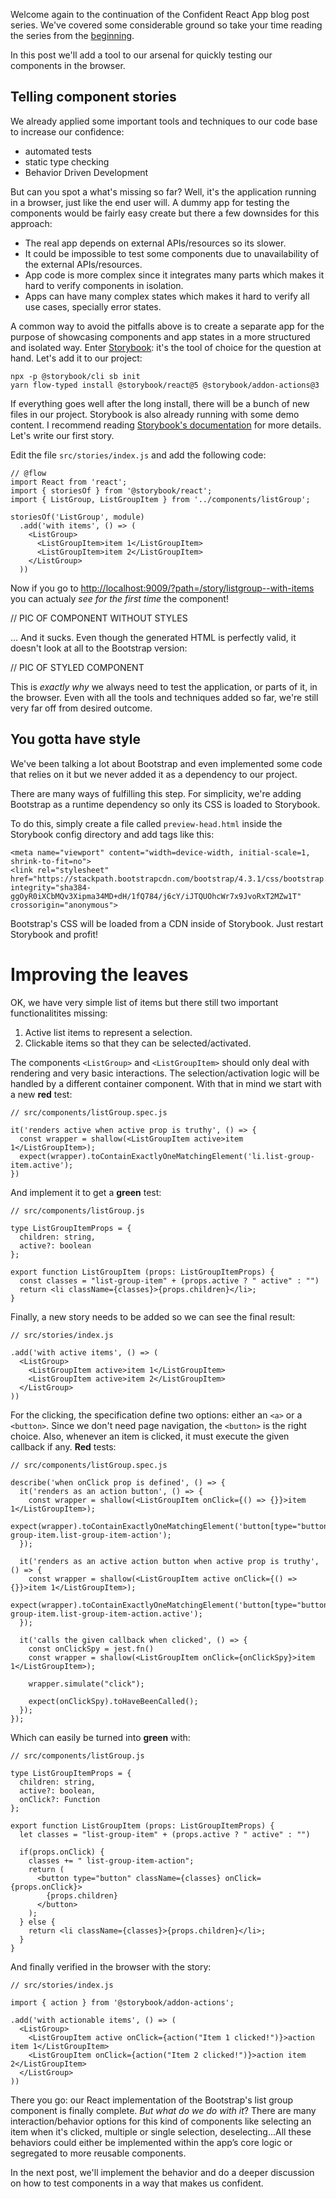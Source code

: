 Welcome again to the continuation of the Confident React App blog post series. We've covered some considerable ground
so take your time reading the series from the [beginning](http://williamrjribeiro.com/?p=163).

In this post we'll add a tool to our arsenal for quickly testing our components in the browser.

## Telling component stories
We already applied some important tools and techniques to our code base to increase our confidence:
 - automated tests
 - static type checking
 - Behavior Driven Development

But can you spot a what's missing so far? Well, it's the application running in a browser, just like the end user will. A dummy app for testing the components would be fairly easy create but there a few downsides for this approach:
  - The real app depends on external APIs/resources so its slower.
  - It could be impossible to test some components due to unavailability of the external APIs/resources.
  - App code is more complex since it integrates many parts which makes it hard to verify components in isolation.
  - Apps can have many complex states which makes it hard to verify all use cases, specially error states.

A common way to avoid the pitfalls above is to create a separate app for the purpose of showcasing components and app states in a more structured and isolated way. Enter [Storybook](https://storybook.js.org/docs/basics/introduction/): it's the tool of choice for the question at hand. Let's add it to our project:

```
npx -p @storybook/cli sb init
yarn flow-typed install @storybook/react@5 @storybook/addon-actions@3
```

If everything goes well after the long install, there will be a bunch of new files in our project. Storybook is also already running with some demo content. I recommend reading [Storybook's documentation](https://storybook.js.org/docs/basics/writing-stories/) for more details. Let's write our first story.

Edit the file `src/stories/index.js` and add the following code:

```
// @flow
import React from 'react';
import { storiesOf } from '@storybook/react';
import { ListGroup, ListGroupItem } from '../components/listGroup';

storiesOf('ListGroup', module)
  .add('with items', () => (
    <ListGroup>
      <ListGroupItem>item 1</ListGroupItem>
      <ListGroupItem>item 2</ListGroupItem>
    </ListGroup>
  ))
```

Now if you go to [http://localhost:9009/?path=/story/listgroup--with-items](http://localhost:9009/?path=/story/listgroup--with-items) you can actualy *see for the first time* the component! 

// PIC OF COMPONENT WITHOUT STYLES

... And it sucks. Even though the generated HTML is perfectly valid, it doesn't look at all to the Bootstrap version:

// PIC OF STYLED COMPONENT

This is *exactly why* we always need to test the application, or parts of it, in the browser. Even with all the tools and techniques added so far, we're still very far off from desired outcome.

## You gotta have style
We've been talking a lot about Bootstrap and even implemented some code that relies on it but we never added it as a dependency to our project.

There are many ways of fulfilling this step. For simplicity, we're adding Bootstrap as a runtime dependency so only its CSS is loaded to Storybook.

To do this, simply create a file called `preview-head.html` inside the Storybook config directory and add tags like this:
```
<meta name="viewport" content="width=device-width, initial-scale=1, shrink-to-fit=no">
<link rel="stylesheet" href="https://stackpath.bootstrapcdn.com/bootstrap/4.3.1/css/bootstrap.min.css" integrity="sha384-ggOyR0iXCbMQv3Xipma34MD+dH/1fQ784/j6cY/iJTQUOhcWr7x9JvoRxT2MZw1T" crossorigin="anonymous">
```

Bootstrap's CSS will be loaded from a CDN inside of Storybook. Just restart Storybook and profit!

# Improving the leaves
OK, we have very simple list of items but there still two important functionalitites missing:
  1. Active list items to represent a selection.
  1. Clickable items so that they can be selected/activated.

The components `<ListGroup>` and `<ListGroupItem>` should only deal with rendering and very basic interactions. The selection/activation logic will be handled by a different container component. With that in mind we start with a new **red** test:

```
// src/components/listGroup.spec.js

it('renders active when active prop is truthy', () => {
  const wrapper = shallow(<ListGroupItem active>item 1</ListGroupItem>);
  expect(wrapper).toContainExactlyOneMatchingElement('li.list-group-item.active');
})
```

And implement it to get a **green** test:

```
// src/components/listGroup.js

type ListGroupItemProps = {
  children: string,
  active?: boolean
};

export function ListGroupItem (props: ListGroupItemProps) {
  const classes = "list-group-item" + (props.active ? " active" : "")
  return <li className={classes}>{props.children}</li>;
}
```

Finally, a new story needs to be added so we can see the final result:

```
// src/stories/index.js

.add('with active items', () => (
  <ListGroup>
    <ListGroupItem active>item 1</ListGroupItem>
    <ListGroupItem active>item 2</ListGroupItem>
  </ListGroup>
))
```

For the clicking, the specification define two options: either an `<a>` or a `<button>`. Since we don't need page navigation, the `<button>` is the right choice. Also, whenever an item is clicked, it must execute the given callback if any. **Red** tests:

```
// src/components/listGroup.spec.js

describe('when onClick prop is defined', () => {
  it('renders as an action button', () => {
    const wrapper = shallow(<ListGroupItem onClick={() => {}}>item 1</ListGroupItem>);
    expect(wrapper).toContainExactlyOneMatchingElement('button[type="button"].list-group-item.list-group-item-action');
  });

  it('renders as an active action button when active prop is truthy', () => {
    const wrapper = shallow(<ListGroupItem active onClick={() => {}}>item 1</ListGroupItem>);
    expect(wrapper).toContainExactlyOneMatchingElement('button[type="button"].list-group-item.list-group-item-action.active');
  });

  it('calls the given callback when clicked', () => {
    const onClickSpy = jest.fn()
    const wrapper = shallow(<ListGroupItem onClick={onClickSpy}>item 1</ListGroupItem>);
    
    wrapper.simulate("click");

    expect(onClickSpy).toHaveBeenCalled();
  });
});
```

Which can easily be turned into **green** with:

```
// src/components/listGroup.js

type ListGroupItemProps = {
  children: string,
  active?: boolean,
  onClick?: Function
};

export function ListGroupItem (props: ListGroupItemProps) {
  let classes = "list-group-item" + (props.active ? " active" : "")

  if(props.onClick) {
    classes += " list-group-item-action";
    return (
      <button type="button" className={classes} onClick={props.onClick}>
        {props.children}
      </button>
    );
  } else {
    return <li className={classes}>{props.children}</li>;
  }
}
```

And finally verified in the browser with the story:

```
// src/stories/index.js

import { action } from '@storybook/addon-actions';

.add('with actionable items', () => (
  <ListGroup>
    <ListGroupItem active onClick={action("Item 1 clicked!")}>action item 1</ListGroupItem>
    <ListGroupItem onClick={action("Item 2 clicked!")}>action item 2</ListGroupItem>
  </ListGroup>
))
```

There you go: our React implementation of the Bootstrap's list group component is finally complete. *But what do we do with it*? There are many interaction/behavior options for this kind of components like selecting an item when it's clicked, multiple or single selection, deselecting...All these behaviors could either be implemented within the app’s core logic or segregated to more reusable components.

In the next post, we'll implement the behavior and do a deeper discussion on how to test components in a way that makes us confident.